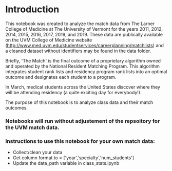 # Introduction

This notebook was created to analyze the match data from The Larner College of Medicine at The University of Vermont for the years 2011, 2012, 2014, 2015, 2016, 2017, 2019, and 2019. These data are publically available on the UVM College of Medicine website (http://www.med.uvm.edu/studentservices/careerplanning/matchlists) and a cleaned dataset without identifiers may be found in the data folder.

Briefly, 'The Match' is the final outcome of a proprietary algorithm owned and operated by the National Resident Matching Program. This algorithm integrates student rank lists and residency program rank lists into an optimal outcome and designates each student to a program.

In March, medical students across the United States discover where they will be attending residency (a quite exciting day for everybody!). 

The purpose of this notebook is to analyze class data and their match outcomes.

### Notebooks will run without adjustement of the repsoitory for the UVM match data.

### Instructions to use this notebook for your own match data:

* Collect/clean your data
* Get column format to = ['year','specialty','num_students']
* Update the data_path variable in class_stats.ipynb

